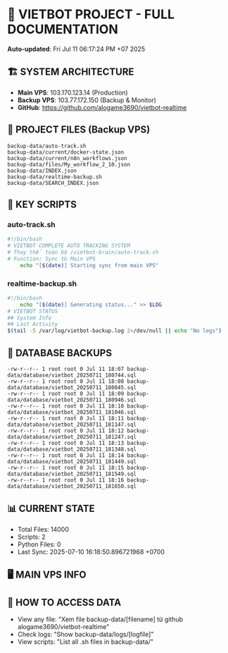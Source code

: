 # 🤖 VIETBOT PROJECT - FULL DOCUMENTATION
**Auto-updated**: Fri Jul 11 06:17:24 PM +07 2025

## 🏗️ SYSTEM ARCHITECTURE
- **Main VPS**: 103.170.123.14 (Production)
- **Backup VPS**: 103.77.172.150 (Backup & Monitor)
- **GitHub**: https://github.com/alogame3690/vietbot-realtime

## 📁 PROJECT FILES (Backup VPS)
```
backup-data/auto-track.sh
backup-data/current/docker-state.json
backup-data/current/n8n_workflows.json
backup-data/files/My_workflow_2_10.json
backup-data/INDEX.json
backup-data/realtime-backup.sh
backup-data/SEARCH_INDEX.json
```

## 🔧 KEY SCRIPTS
### auto-track.sh
```bash
#!/bin/bash
# VIETBOT COMPLETE AUTO TRACKING SYSTEM
# Thay thế toàn bộ /vietbot-brain/auto-track.sh
# Function: Sync từ Main VPS
    echo "[$(date)] Starting sync from main VPS"
```
### realtime-backup.sh
```bash
#!/bin/bash
    echo "[$(date)] Generating status..." >> $LOG
# VIETBOT STATUS
## System Info
## Last Activity
$(tail -5 /var/log/vietbot-backup.log 2>/dev/null || echo "No logs")
```

## 💾 DATABASE BACKUPS
```
-rw-r--r-- 1 root root 0 Jul 11 18:07 backup-data/database/vietbot_20250711_180744.sql
-rw-r--r-- 1 root root 0 Jul 11 18:08 backup-data/database/vietbot_20250711_180845.sql
-rw-r--r-- 1 root root 0 Jul 11 18:09 backup-data/database/vietbot_20250711_180946.sql
-rw-r--r-- 1 root root 0 Jul 11 18:10 backup-data/database/vietbot_20250711_181046.sql
-rw-r--r-- 1 root root 0 Jul 11 18:11 backup-data/database/vietbot_20250711_181147.sql
-rw-r--r-- 1 root root 0 Jul 11 18:12 backup-data/database/vietbot_20250711_181247.sql
-rw-r--r-- 1 root root 0 Jul 11 18:13 backup-data/database/vietbot_20250711_181348.sql
-rw-r--r-- 1 root root 0 Jul 11 18:14 backup-data/database/vietbot_20250711_181449.sql
-rw-r--r-- 1 root root 0 Jul 11 18:15 backup-data/database/vietbot_20250711_181549.sql
-rw-r--r-- 1 root root 0 Jul 11 18:16 backup-data/database/vietbot_20250711_181650.sql
```

## 📊 CURRENT STATE
- Total Files: 14000
- Scripts: 2
- Python Files: 0
- Last Sync: 2025-07-10 16:18:50.896721968 +0700

## 🖥️ MAIN VPS INFO


## 🚨 HOW TO ACCESS DATA
- View any file: "Xem file backup-data/[filename] từ github alogame3690/vietbot-realtime"
- Check logs: "Show backup-data/logs/[logfile]"
- View scripts: "List all .sh files in backup-data/"
